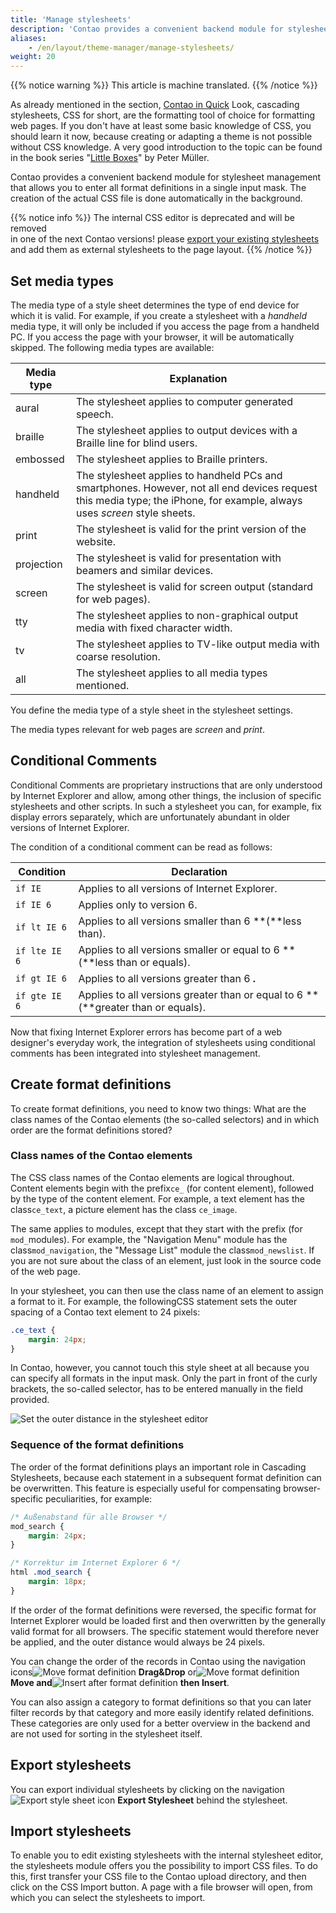 ```yaml
---
title: 'Manage stylesheets'
description: 'Contao provides a convenient backend module for stylesheet management which allows you to enter all format definitions in a single input mask.'
aliases:
    - /en/layout/theme-manager/manage-stylesheets/
weight: 20
---
```


{{% notice warning %}}
This article is machine translated.
{{% /notice %}}

As already mentioned in the section, [Contao in Quick](../../../einleitung/contao-im-schnelldurchlauf/) Look, cascading stylesheets, CSS for short, are the formatting tool of choice for formatting web pages. If you don't have at least some basic knowledge of CSS, you should learn it now, because creating or adapting a theme is not possible without CSS knowledge. A very good introduction to the topic can be found in the book series "[Little Boxes](https://www.little-boxes.de/little-boxes-teil1-online.html)" by Peter Müller.

Contao provides a convenient backend module for stylesheet management that allows you to enter all format definitions in a single input mask. The creation of the actual CSS file is done automatically in the background.

{{% notice info %}}
The internal CSS editor is deprecated and will be removed  
 in one of the next Contao versions! please [export your existing stylesheets](#stylesheets-exportieren) and add them as external stylesheets to the page layout.
{{% /notice %}}

## Set media types

The media type of a style sheet determines the type of end device for which it is valid. For example, if you create a stylesheet with a *handheld* media type, it will only be included if you access the page from a handheld PC. If you access the page with your browser, it will be automatically skipped. The following media types are available:

| Media type | Explanation |
| ---------- | ----------- |
| aural | The stylesheet applies to computer generated speech. |
| braille | The stylesheet applies to output devices with a Braille line for blind users. |
| embossed | The stylesheet applies to Braille printers. |
| handheld | The stylesheet applies to handheld PCs and smartphones. However, not all end devices request this media type; the iPhone, for example, always uses *screen* style sheets. |
| print | The stylesheet is valid for the print version of the website. |
| projection | The stylesheet is valid for presentation with beamers and similar devices. |
| screen | The stylesheet is valid for screen output (standard for web pages). |
| tty | The stylesheet applies to non-graphical output media with fixed character width. |
| tv | The stylesheet applies to TV-like output media with coarse resolution. |
| all | The stylesheet applies to all media types mentioned. |

You define the media type of a style sheet in the stylesheet settings.

The media types relevant for web pages are *screen* and *print*.

## Conditional Comments

Conditional Comments are proprietary instructions that are only understood by Internet Explorer and allow, among other things, the inclusion of specific stylesheets and other scripts. In such a stylesheet you can, for example, fix display errors separately, which are unfortunately abundant in older versions of Internet Explorer.

The condition of a conditional comment can be read as follows:

| Condition | Declaration |
| --------- | ----------- |
| `if IE` | Applies to all versions of Internet Explorer. |
| `if IE 6` | Applies only to version 6. |
| `if lt IE 6` | Applies to all versions smaller than 6  **(**less than). |
| `if lte IE 6` | Applies to all versions smaller or equal to 6  **(**less than or equals). |
| `if gt IE 6` | Applies to all versions greater than 6 **.** |
| `if gte IE 6` | Applies to all versions greater than or equal to 6  **(**greater than or equals). |

Now that fixing Internet Explorer errors has become part of a web designer's everyday work, the integration of stylesheets using conditional comments has been integrated into stylesheet management.

## Create format definitions

To create format definitions, you need to know two things: What are the class names of the Contao elements (the so-called selectors) and in which order are the format definitions stored?

### Class names of the Contao elements

The CSS class names of the Contao elements are logical throughout. Content elements begin with the prefix`ce_` (for content element), followed by the type of the content element. For example, a text element has the class`ce_text`, a picture element has the class `ce_image`.

The same applies to modules, except that they start with the prefix (for `mod_`modules). For example, the "Navigation Menu" module has the class`mod_navigation`, the "Message List" module the class`mod_newslist`. If you are not sure about the class of an element, just look in the source code of the web page.

In your stylesheet, you can then use the class name of an element to assign a format to it. For example, the followingCSS statement sets the outer spacing of a Contao text element to 24 pixels:

```css
.ce_text {
    margin: 24px;
}
```

In Contao, however, you cannot touch this style sheet at all because you can specify all formats in the input mask. Only the part in front of the curly brackets, the so-called selector, has to be entered manually in the field provided.

![Set the outer distance in the stylesheet editor](/de/layout/theme-manager/images/de/den-aussenabstand-im-stylesheet-editor-festlegen.png?classes=shadow)

### Sequence of the format definitions

The order of the format definitions plays an important role in Cascading Stylesheets, because each statement in a subsequent format definition can be overwritten. This feature is especially useful for compensating browser-specific peculiarities, for example:

```css
/* Außenabstand für alle Browser */
mod_search {
    margin: 24px;
}

/* Korrektur im Internet Explorer 6 */
html .mod_search {
    margin: 18px;
}
```

If the order of the format definitions were reversed, the specific format for Internet Explorer would be loaded first and then overwritten by the generally valid format for all browsers. The specific statement would therefore never be applied, and the outer distance would always be 24 pixels.

You can change the order of the records in Contao using the navigation icons![Move format definition](/de/icons/drag.svg?classes=icon) **Drag&amp;Drop** or![Move format definition](/de/icons/cut.svg?classes=icon) **Move and**![Insert after format definition](/de/icons/pasteafter.svg?classes=icon) **then Insert**.

You can also assign a category to format definitions so that you can later filter records by that category and more easily identify related definitions. These categories are only used for a better overview in the backend and are not used for sorting in the stylesheet itself.

## Export stylesheets

You can export individual stylesheets by clicking on the navigation![Export style sheet](/de/icons/theme_export.svg?classes=icon) icon **Export Stylesheet** behind the stylesheet.

## Import stylesheets

To enable you to edit existing stylesheets with the internal stylesheet editor, the stylesheets module offers you the possibility to import CSS files. To do this, first transfer your CSS file to the Contao upload directory, and then click on the CSS Import button. A page with a file browser will open, from which you can select the stylesheets to import.

